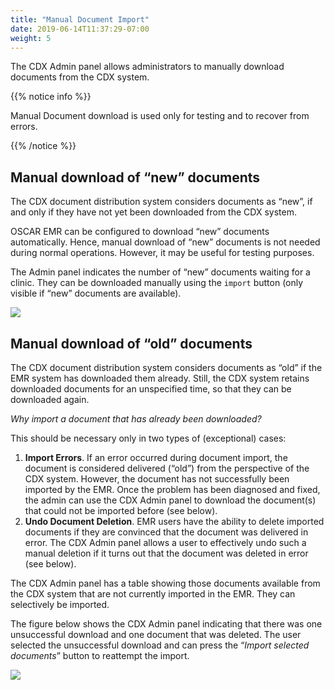 ```yaml
---
title: "Manual Document Import"
date: 2019-06-14T11:37:29-07:00
weight: 5
---
```


The CDX Admin panel allows administrators to manually download documents from the CDX system.

{{% notice info %}}
<p>
Manual Document download is used only for testing and to recover from errors.
</p>
{{% /notice %}}

## Manual download of “new” documents

The CDX document distribution system considers documents as “new”, if and only if they have not yet been downloaded from the CDX system.

OSCAR EMR can be configured to download “new” documents automatically. Hence, manual download of “new” documents is not needed during normal operations. However, it may be useful for testing purposes.

The Admin panel indicates the number of “new” documents waiting for a clinic. They can be downloaded manually using the `import` button (only visible if “new” documents are available).

![](https://paper-attachments.dropbox.com/s_D8F55B926E14BC491F2DAD18D930CB06AD57C72BB921C2ECDB6B0AA89F2D0027_1558051017883_image.png)


## Manual download of “old” documents

The CDX document distribution system considers documents as “old” if the EMR system has downloaded them already. Still, the CDX system retains downloaded documents for an unspecified time, so that they can be downloaded again.

*Why import a document that has already been downloaded?*

This should be necessary only in two types of (exceptional) cases:

1. **Import Errors**. If an error occurred during document import, the document is considered delivered (“old”) from the perspective of the CDX system. However, the document has not successfully been imported by the EMR. Once the problem has been diagnosed and fixed, the admin can use the CDX Admin panel to download the document(s) that could not be imported before (see below).
2. **Undo Document Deletion**. EMR users have the ability to delete imported documents if they are convinced that the document was delivered in error. The CDX Admin panel allows a user to effectively undo such a manual deletion if it turns out that the document was deleted in error (see below).

The CDX Admin panel has a table showing those documents available from the CDX system that are not currently imported in the EMR. They can selectively be imported.

The figure below shows the CDX Admin panel indicating that there was one unsuccessful download and one document that was deleted. The user selected the unsuccessful download and can press the “*Import selected documents*” button to reattempt the import.

![](https://paper-attachments.dropbox.com/s_D8F55B926E14BC491F2DAD18D930CB06AD57C72BB921C2ECDB6B0AA89F2D0027_1558054982778_image.png)
